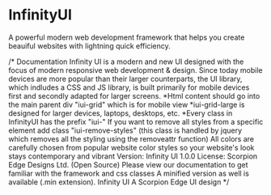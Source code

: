 # InfinityUI
A powerful modern web development framework that helps you create beauiful websites with lightning quick efficiency.

/*
Documentation
Infinity UI is a modern and new UI designed with the focus of modern responsive web development & design. Since today mobile devices are more popular than their larger counterparts, the UI library, which indludes a CSS and JS library, is built primarily for mobile devices first and secondly adapted for larger screens. 
*Html content should go into the main parent div "iui-grid" which is for mobile view
*iui-grid-large is designed for larger devices, laptops, desktops, etc.
*Every class in InfinityUI has the prefix "iui-"
If you want to remove all styles from a specific element add class "iui-remove-styles" (this class is handled by jquery which removes all the styling using the removeattr function)
All colors are carefully chosen from popular website color styles so your website's look stays contemporary and vibrant
Version: Infinity UI 1.0.0 
License: Scorpion Edge Designs Ltd. (Open Source)
Please view our documentation to get familiar with the framework and css classes
A minified version as well is available (.min extension).
Infinity UI
A Scorpion Edge UI design
*/

